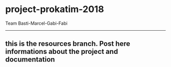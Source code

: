 # project-prokatim-2018
Team Basti-Marcel-Gabi-Fabi

---------------------------------------
this is the resources branch. Post here informations about the project and documentation
---------------------------------------
